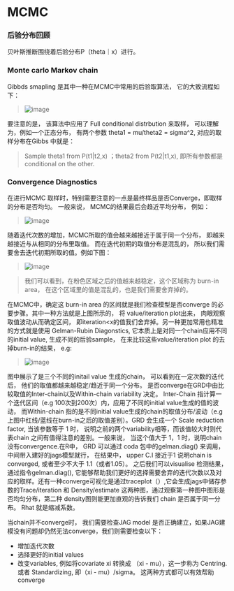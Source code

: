 # MCMC
### 后验分布回顾
贝叶斯推断围绕着后验分布P（theta｜x）进行。
### Monte carlo Markov chain 
Gibbds smapling 是其中一种在MCMC中常用的后验取算法， 它的大致流程如下：
>![image](https://user-images.githubusercontent.com/89850899/160603813-370f4149-6108-43c1-b5de-41da47287f45.png)

要注意的是， 该算法中应用了 Full conditional distrbution 来取样， 可以理解为，例如一个正态分布， 有两个参数 theta1 = mu/theta2 = sigma^2, 对应的取样分布在Gibbs 中就是：
> Sample theta1 from P(t1|t2,x) ；theta2 from P(t2|t1,x), 即所有参数都是 conditional on the other.

### Convergence Diagnostics
在进行MCMC 取样时，特别需要注意的一点是最终样品是否Converge，即取样的分布是否均匀。 一般来说， MCMC的结果最后会趋近平均分布， 例如：
>![image](https://user-images.githubusercontent.com/89850899/160674368-5fad4da0-3011-4d7a-9301-2a0cc0fd8dcf.png)
 
随着迭代次数的增加，MCMC所取的值会越来越接近于属于同一个分布， 即越来越接近与从相同的分布里取值。 而在迭代初期的取值分布是混乱的， 所以我们需要舍去迭代初期所取的值。例如下图：
>![image](https://user-images.githubusercontent.com/89850899/160674899-e7b81bb5-abdd-47cf-9317-05b03dd39f68.png)

>我们可以看到，在粉色区域之后的值越来越稳定，这个区域称为 burn-in area， 在这个区域里的值是混乱的，也是我们需要舍弃掉的。

在MCMC中，确定这 burn-in area 的区间就是我们检查模型是否converge 的必要步骤。其中一种方法就是上图所示的， 将 value/iteration plot出来， 肉眼观察取值波动从而确定区间， 即iteration<x的值我们舍弃掉。另一种更加常用也精准的方式就是使用 Gelman-Rubin Diagonstics, 它本质上是对同一个chain应用不同的initial value, 生成不同的后验sample， 在来比较这些value/iteration plot 的去掉burn-in的结果， e.g:
>![image](https://user-images.githubusercontent.com/89850899/160688174-a345e02b-2401-48c6-9980-05fd578f8bc0.png)

图中展示了是三个不同的initail value 生成的chain， 可以看到在一定次数的迭代后， 他们的取值都越来越稳定/趋近于同一个分布。 是否converge在GRD中由比较取值的Inter-chain以及Within-chain variability 决定。 Inter-Chain 指计算一个迭代区间（e.g 100次到200次）内，应用了不同的initial value生成的值的波动， 而Within-chain 指的是不同initial value生成的chain的取值分布/波动（e.g 上图中红线/蓝线在burn-in之后的取值差别）。GRD 会生成一个 Scale reduction factor, 当该参数等于 1 时， 说明之前的两个variability相等，而该值较大时则代表chain 之间有值得注意的差别。一般来说， 当这个值大于 1，1 时，说明chain 没有convergence.在R中， GRD 可以通过 coda 包中的gelman.diag() 来调用， 中间带入建好的jags模型就行， 在结果中， upper C.I 接近于1 说明chain is converged, 或者至少不大于 1.1（或者1.05）。 之后我们可以visualise 检测结果， 通过指令gelman.diag(), 它能够帮助我们更好的选择需要舍弃的迭代次数以及对应的取样。还有一种converge可视化是通过traceplot（）,它会生成jags中储存参数的Trace/iteration 和 Density/estimate 这两种图，通过观察第一种图中图形是否均匀分布，第二种 density图则能更加直观的告诉我们 chain 是否属于同一分布。 Rhat 就是缩减系数。

当chain并不converge时， 我们需要检查JAG model 是否正确建立，如果JAG建模没有问题却仍然无法converge，我们则需要检查以下：
- 增加迭代次数
- 选择更好的initial values
- 改变variables, 例如将covariate xi 转换成 （xi - mu），这一步称为 Centring. 或者 Standardizing, 即（xi - mu）/sigma。 这两种方式都可以有效帮助converge



